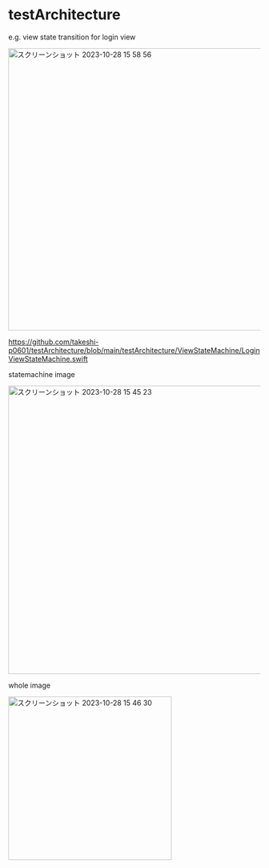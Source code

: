 # testArchitecture

e.g. view state transition for login view

<img width="563" alt="スクリーンショット 2023-10-28 15 58 56" src="https://github.com/takeshi-p0601/testArchitecture/assets/106786317/2fb7ce74-e129-4f1b-8bac-eff50e32c5b1">

https://github.com/takeshi-p0601/testArchitecture/blob/main/testArchitecture/ViewStateMachine/LoginViewStateMachine.swift

statemachine image

<img width="575" alt="スクリーンショット 2023-10-28 15 45 23" src="https://github.com/takeshi-p0601/testArchitecture/assets/106786317/0c292b6b-f55e-4b70-8be0-fd31ea133781">

whole image

<img width="326" alt="スクリーンショット 2023-10-28 15 46 30" src="https://github.com/takeshi-p0601/testArchitecture/assets/106786317/d22c0404-65f6-449b-891f-edd86befa13d">
